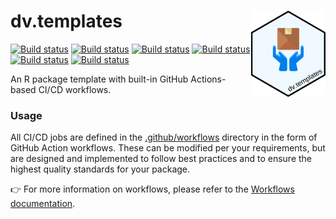 # dv.templates <img src="./inst/repo-logo.svg" align="right" height="138" alt="" />

[![Build status](https://github.com/boehringer-ingelheim/dv.templates/actions/workflows/check.yml/badge.svg)](https://github.com/boehringer-ingelheim/dv.templates/actions/workflows/check.yml?query=workflow)
[![Build status](https://github.com/boehringer-ingelheim/dv.templates/actions/workflows/gitleaks.yml/badge.svg)](https://github.com/boehringer-ingelheim/dv.templates/actions/workflows/gitleaks.yml?query=workflow)
[![Build status](https://github.com/boehringer-ingelheim/dv.templates/actions/workflows/lintr.yml/badge.svg)](https://github.com/boehringer-ingelheim/dv.templates/actions/workflows/lintr.yml?query=workflow)
[![Build status](https://github.com/boehringer-ingelheim/dv.templates/actions/workflows/pkgdown.yml/badge.svg)](https://github.com/boehringer-ingelheim/dv.templates/actions/workflows/pkgdown.yml?query=workflow)
[![Build status](https://github.com/boehringer-ingelheim/dv.templates/actions/workflows/roxygen.yml/badge.svg)](https://github.com/boehringer-ingelheim/dv.templates/actions/workflows/roxygen.yml?query=workflow)
[![Build status](https://github.com/boehringer-ingelheim/dv.templates/actions/workflows/styler.yml/badge.svg)](https://github.com/boehringer-ingelheim/dv.templates/actions/workflows/styler.yml?query=workflow)

An R package template with built-in GitHub Actions-based CI/CD workflows.

### Usage

All CI/CD jobs are defined in the [.github/workflows](https://github.com/boehringer-ingelheim/dv.templates/blob/main/.github/workflows) directory in the form of GitHub Action workflows. These can be modified per your requirements, but are designed and implemented to follow best practices and to ensure the highest quality standards for your package.

👉 For more information on workflows, please refer to the [Workflows documentation](./workflows.md).
